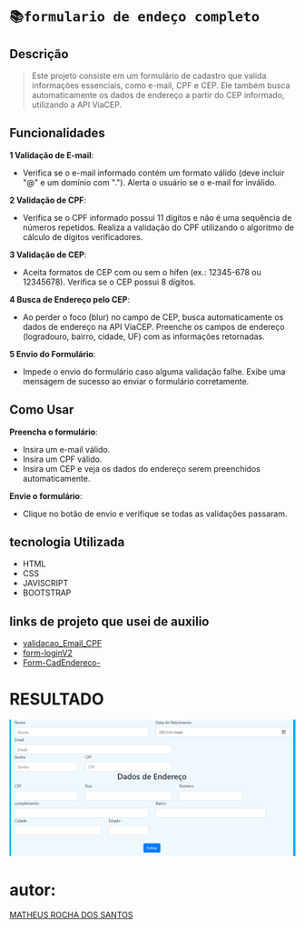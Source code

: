 # ``📚formulario de endeço completo``

## Descrição

>Este projeto consiste em um formulário de cadastro que valida informações essenciais, como e-mail, CPF e CEP. Ele também 
busca automaticamente os dados de endereço a partir do CEP informado, utilizando a API ViaCEP.

## Funcionalidades

 **1 Validação de E-mail**:

* Verifica se o e-mail informado contém um formato válido (deve incluir "@" e um domínio com ".").
Alerta o usuário se o e-mail for inválido.

**2 Validação de CPF**:

* Verifica se o CPF informado possui 11 dígitos e não é uma sequência de números repetidos.
Realiza a validação do CPF utilizando o algoritmo de cálculo de dígitos verificadores.

**3 Validação de CEP**:


* Aceita formatos de CEP com ou sem o hífen (ex.: 12345-678 ou 12345678).
Verifica se o CEP possui 8 dígitos.

**4 Busca de Endereço pelo CEP**:

* Ao perder o foco (blur) no campo de CEP, busca automaticamente os dados de endereço na API ViaCEP.
Preenche os campos de endereço (logradouro, bairro, cidade, UF) com as informações retornadas.

**5 Envio do Formulário**:

* Impede o envio do formulário caso alguma validação falhe.
Exibe uma mensagem de sucesso ao enviar o formulário corretamente.

## Como Usar

**Preencha o formulário**:

* Insira um e-mail válido.
* Insira um CPF válido.
* Insira um CEP e veja os dados do endereço serem preenchidos automaticamente.

**Envie o formulário**:

* Clique no botão de envio e verifique se todas as validações passaram.

## tecnologia Utilizada 
- HTML
- CSS
- JAVISCRIPT
- BOOTSTRAP
## links de projeto que usei de auxilio
- [validacao_Email_CPF](https://github.com/matheussantos1206/validacao_Email_CPF)
- [form-loginV2](https://github.com/matheussantos1206/form-loginV2)
- [Form-CadEndereco-](https://github.com/matheussantos1206/Form-CadEndereco-)

# RESULTADO 

![resultado](img/formulario%20login%20completo.png)

# autor:

[MATHEUS ROCHA DOS SANTOS](https://github.com/matheussantos1206)
